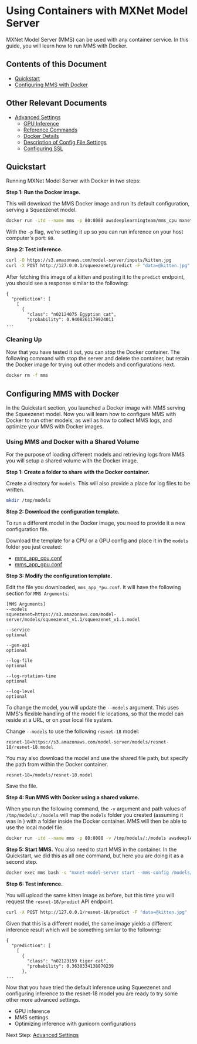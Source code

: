 # Using Containers with MXNet Model Server

MXNet Model Server (MMS) can be used with any container service. In this guide, you will learn how to run MMS with Docker.

## Contents of this Document
* [Quickstart](#quickstart)
* [Configuring MMS with Docker](#configuring-mms-with-docker)


## Other Relevant Documents
* [Advanced Settings](advanced_settings.md)
    * [GPU Inference](advanced_settings.md#gpu-inference)
    * [Reference Commands](advanced_settings.md#reference-commands)
    * [Docker Details](advanced_settings.md#docker-details)
    * [Description of Config File Settings](advanced_settings.md#description-of-config-file-settings)
    * [Configuring SSL](advanced_settings.md#configuring-ssl)

## Quickstart
Running MXNet Model Server with Docker in two steps:

**Step 1: Run the Docker image.**

This will download the MMS Docker image and run its default configuration, serving a Squeezenet model.

```bash
docker run -itd --name mms -p 80:8080 awsdeeplearningteam/mms_cpu mxnet-model-server.sh start --mms-config /mxnet_model_server/mms_app_cpu.conf
```

With the `-p` flag, we're setting it up so you can run inference on your host computer's port: `80`.

**Step 2: Test inference.**

```bash
curl -O https://s3.amazonaws.com/model-server/inputs/kitten.jpg
curl -X POST http://127.0.0.1/squeezenet/predict -F "data=@kitten.jpg"
```

After fetching this image of a kitten and posting it to the `predict` endpoint, you should see a response similar to the following:

```
{
  "prediction": [
    [
      {
        "class": "n02124075 Egyptian cat",
        "probability": 0.9408261179924011
...
```

### Cleaning Up

Now that you have tested it out, you can stop the Docker container. The following command with stop the server and delete the container, but retain the Docker image for trying out other models and configurations next.

```bash
docker rm -f mms
```

## Configuring MMS with Docker

In the Quickstart section, you launched a Docker image with MMS serving the Squeezenet model. Now you will learn how to configure MMS with Docker to run other models, as well as how to collect MMS logs, and optimize your MMS with Docker images.

### Using MMS and Docker with a Shared Volume

For the purpose of loading different models and retrieving logs from MMS you will setup a shared volume with the Docker image.


**Step 1: Create a folder to share with the Docker container.**

Create a directory for `models`. This will also provide a place for log files to be written.

```bash
mkdir /tmp/models
```

**Step 2: Download the configuration template.**

To run a different model in the Docker image, you need to provide it a new configuration file.

Download the template for a CPU or a GPU config and place it in the `models` folder you just created:
* [mms_app_cpu.conf](mms_app_cpu.conf)
* [mms_app_gpu.conf](mms_app_gpu.conf)

**Step 3: Modify the configuration template.**

Edit the file you downloaded, `mms_app_*pu.conf`. It will have the following section for `MMS Arguments`:

```
[MMS Arguments]
--models
squeezenet=https://s3.amazonaws.com/model-server/models/squeezenet_v1.1/squeezenet_v1.1.model

--service
optional

--gen-api
optional

--log-file
optional

--log-rotation-time
optional

--log-level
optional
```

To change the model, you will update the `--models` argument. This uses MMS's flexible handling of the model file locations, so that the model can reside at a URL, or on your local file system.

Change `--models` to use the following `resnet-18` model:

```
resnet-18=https://s3.amazonaws.com/model-server/models/resnet-18/resnet-18.model
```

You may also download the model and use the shared file path, but specify the path from within the Docker container.

```
resnet-18=/models/resnet-18.model
```

Save the file.

**Step 4: Run MMS with Docker using a shared volume.**

When you run the following command, the `-v` argument and path values of `/tmp/models/:/models` will map the `models` folder you created (assuming it was in ) with a folder inside the Docker container. MMS will then be able to use the local model file.

```bash
docker run -itd --name mms -p 80:8080 -v /tmp/models/:/models awsdeeplearningteam/mms_cpu
```

**Step 5: Start MMS.**
You also need to start MMS in the container. In the Quickstart, we did this as all one command, but here you are doing it as a second step.

```bash
docker exec mms bash -c "mxnet-model-server start --mms-config /models/mms_app_cpu.conf"
```

**Step 6: Test inference.**

You will upload the same kitten image as before, but this time you will request the `resnet-18/predict` API endpoint.

```bash
curl -X POST http://127.0.0.1/resnet-18/predict -F "data=@kitten.jpg"
```

Given that this is a different model, the same image yields a different inference result which will be something similar to the following:

```
{
  "prediction": [
    [
      {
        "class": "n02123159 tiger cat",
        "probability": 0.3630334138870239
      },
...
```

Now that you have tried the default inference using Squeezenet and configuring inference to the resnet-18 model you are ready to try some other more advanced settings.

* GPU inference
* MMS settings
* Optimizing inference with gunicorn configurations

Next Step: [Advanced Settings](advanced_settings.md)